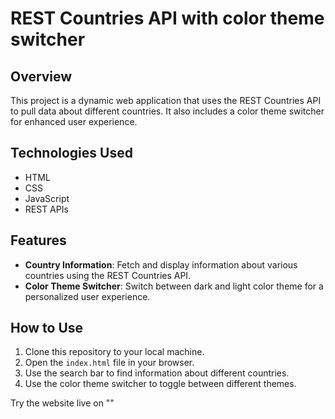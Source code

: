 # REST Countries API with color theme switcher

## Overview

This project is a dynamic web application that uses the REST Countries API to pull data about different countries. It also includes a color theme switcher for enhanced user experience.

## Technologies Used

- HTML
- CSS
- JavaScript
- REST APIs

## Features

- **Country Information**: Fetch and display information about various countries using the REST Countries API.
- **Color Theme Switcher**: Switch between dark and light color theme for a personalized user experience.

## How to Use

1. Clone this repository to your local machine.
2. Open the `index.html` file in your browser.
3. Use the search bar to find information about different countries.
4. Use the color theme switcher to toggle between different themes.

Try the website live on ""
